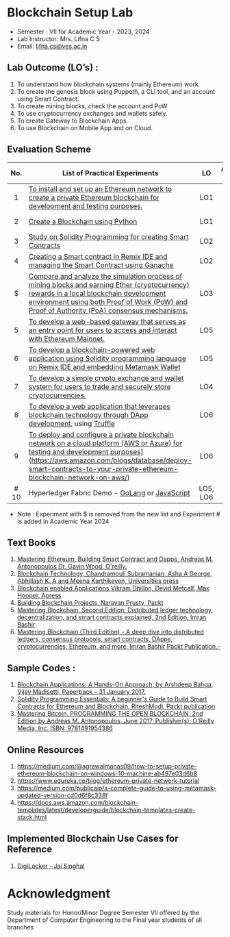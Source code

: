 # Blockchain Setup Lab 
* Semester : VII for Academic Year - 2023, 2024
* Lab Instructor:	Mrs. Lifna C S
* Email:			lifna.cs@ves.ac.in	

## Lab Outcome (LO’s) : 
1. To understand how blockchain systems (mainly Ethereum) work.
2. To create the genesis block using Puppeth, a CLI tool, and an account using Smart Contract.
3. To create mining blocks, check the account and PoW
4. To use cryptocurrency exchanges and wallets safely.
5. To create Gateway to Blockchain Apps.
6. To use Blockchain on Mobile App and on Cloud.

## Evaluation Scheme 

| No.| List of Practical Experiments |  LO | Academic Year |
| :--: | ---------------------------- | :--:| :-------------: |
| 1 | [To install and set up an Ethereum network to create a private Ethereum blockchain for development and testing purposes.](https://github.com/LifnaJos/Blockchain-Development-HBCC701/blob/main/Labwise_Instructions/Lab-1-Ethereum-Geth.md) | LO1| 2023, 2024 |
| 2 | [Create a Blockchain using Python](https://github.com/LifnaJos/Blockchain-Development-HBCC701/blob/main/Labwise_Instructions/Lab-2-Blockchain-Python.md) | LO1 | 2023, 2024 |
| 3 | [Study on Solidity Programming for creating Smart Contracts](https://github.com/LifnaJos/Blockchain-Development-HBCC701/blob/main/Labwise_Instructions/Lab-3-Solidity-Study-RemixIDE.md) | LO2 |  2023, 2024 |
| 4 | [Creating a Smart contract in Remix IDE and managing the Smart Contract using Ganache](https://github.com/LifnaJos/Blockchain-Development-HBCC701/blob/main/Labwise_Instructions/Lab-4-Ethereum-Ganache) | LO2 | 2023, 2024 |
| $ | [Compare and analyze the simulation process of mining blocks and earning Ether (cryptocurrency) rewards in a local blockchain development environment using both Proof of Work (PoW) and Proof of Authority (PoA) consensus mechanisms.](https://github.com/LifnaJos/Blockchain-Development-HBCC701/blob/main/Labwise_Instructions/Lab-5-CaseStudy-PoW-PoS.md) | LO3 | 2023 |
| 5 | [To develop a web-based gateway that serves as an entry point for users to access and interact with Ethereum Mainnet.](https://github.com/LifnaJos/Blockchain-Development-HBCC701/blob/main/Labwise_Instructions/Lab-6-Ethereum-Mainnet-Interaction.md) |LO5 |  2023, 2024 |
| 6 | [To develop a blockchain-powered web application using Solidity programming language on Remix IDE and embedding Metamask Wallet](https://github.com/LifnaJos/Blockchain-Development-HBCC701/blob/main/Labwise_Instructions/Lab-7-WebApp-Metamask-Wallet.md) | LO5 |  2023, 2024 |
| 7 | [To develop a simple crypto exchange and wallet system for users to trade and securely store cryptocurrencies.](https://www.youtube.com/watch?v=d_XOWCoUAHY&list=PLS5SEs8ZftgXHEtZ19lXmDQZm_1JKaBTK) | LO4 | 2023, 2024 |
| 8 | [To develop a web application that leverages blockchain technology through DApp development.](https://www.youtube.com/watch?v=3681ZYbDSSk&list=PLS5SEs8ZftgXXPYBH6rDk4TKnDOvinwJr)  using [Truffle](https://github.com/LifnaJos/Install_Compile_Test_Deploy_Truffle_Project_on_Ganache)| LO6 | 2023, 2024 |
| 9 | [To deploy and configure a private blockchain network on a cloud platform (AWS or Azure) for testing and development purposes]([https://www.youtube.com/watch?v=3681ZYbDSSk&list=PLS5SEs8ZftgXXPYBH6rDk4TKnDOvinwJr)](https://aws.amazon.com/blogs/database/deploy-smart-contracts-to-your-private-ethereum-blockchain-network-on-aws/) | LO6 | 2023, 2024 |
| # 10 | Hyperledger Fabric Demo - [GoLang](https://learn.kba.ai/course/hyperledger-fabric-fundamentals-golang/) or [JavaScript](https://learn.kba.ai/course/hyperledger-fabric-fundamentals/)| LO5, LO6 | 2024 |

* Note : Experiment with $ is removed from the new list and Experiment # is added in Academic Year 2024

## Text Books
1. [Mastering Ethereum, Building Smart Contract and Dapps, Andreas M. Antonopoulos Dr. Gavin Wood, O'reilly.](https://drive.google.com/file/d/12gMxWvGSquUEQfWpEFenwgMHIY57JcE7/view?usp=sharing)
2. [Blockchain Technology, Chandramouli Subramanian, Asha A George, Abhillash K. A and Meena Karthikeyen, Universities press](https://www.universitiespress.com/resources?id=9789389211634)
3. [Blockchain enabled Applications,Vikram Dhillon, Devid Metcalf, Max Hooper, Apress](https://drive.google.com/file/d/1uh1NSgohgWJNLRMacX1bVgb5puyFgf0j/view?usp=sharing)
4. [Building Blockchain Projects, Narayan Prusty, Packt](https://drive.google.com/file/d/1fEdzWJtG3_LOlZb07xvZVlPv5yGUJ9O_/view?usp=sharing)
5. [Mastering Blockchain, Second Edition: Distributed ledger technology, decentralization, and smart contracts explained, 2nd Edition, Imran Bashir](https://drive.google.com/file/d/1UkXFmXnDnLPnlSlfKU-1g8w3jt_tIXMw/view?usp=sharing)
6. [Mastering Blockchain (Third Edition) - A deep dive into distributed ledgers, consensus protocols, smart contracts, DApps, cryptocurrencies, Ethereum, and more, Imran Bashir  Packt Publication.-](https://drive.google.com/file/d/1E6O9D6lCDAGITb9y-QDTV5X5l_2c8a3c/view?usp=sharing)

## Sample Codes : 
1. [Blockchain Applications: A Hands-On Approach, by Arshdeep Bahga, Vijay Madisetti, Paperback – 31 January 2017.](https://github.com/arshdeepbahga/blockchain-applications-book)
2. [Solidity Programming Essentials: A beginner's Guide to Build Smart Contracts for Ethereum and Blockchain, RiteshModi, Packt publication](https://github.com/PacktPublishing/Solidity-Programming-Essentials-Second-Edition)
3. [Mastering Bitcoin, PROGRAMMING THE OPEN BLOCKCHAIN, 2nd Edition by Andreas M. Antonopoulos, June 2017, Publisher(s): O'Reilly Media, Inc. ISBN: 9781491954386](https://github.com/bitcoinbook/bitcoinbook)

## Online Resources
1. https://medium.com/@agrawalmanas09/how-to-setup-private-ethereum-blockchain-on-windows-10-machine-ab497e03d6b8
2. https://www.edureka.co/blog/ethereum-private-network-tutorial
3. https://medium.com/publicaio/a-complete-guide-to-using-metamask-updated-version-cd0d6f8c338f
4. https://docs.aws.amazon.com/blockchain-templates/latest/developerguide/blockchain-templates-create-stack.html 

## Implemented Blockchain Use Cases for Reference
1. [DigiLocker - Jai Singhal](https://github.com/jai-singhal/digiLocker)

# Acknowledgment
Study materials for Honor/Minor Degree Semester VII offered by the Department of Computer Engineering to the Final year students of all branches
